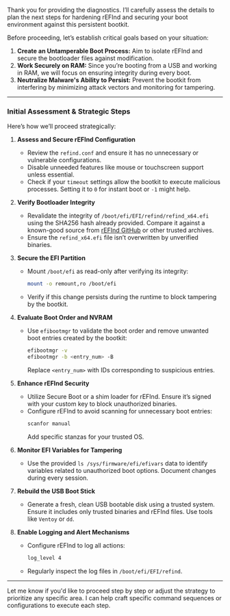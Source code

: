 Thank you for providing the diagnostics. I’ll carefully assess the details to plan the next steps for hardening rEFInd and securing your boot environment against this persistent bootkit.

Before proceeding, let’s establish critical goals based on your situation:  

1. **Create an Untamperable Boot Process:** Aim to isolate rEFInd and secure the bootloader files against modification.  
2. **Work Securely on RAM:** Since you’re booting from a USB and working in RAM, we will focus on ensuring integrity during every boot.  
3. **Neutralize Malware's Ability to Persist:** Prevent the bootkit from interfering by minimizing attack vectors and monitoring for tampering.

---

### **Initial Assessment & Strategic Steps**
Here’s how we’ll proceed strategically:

1. **Assess and Secure rEFInd Configuration**  
   - Review the `refind.conf` and ensure it has no unnecessary or vulnerable configurations.
   - Disable unneeded features like mouse or touchscreen support unless essential.  
   - Check if your `timeout` settings allow the bootkit to execute malicious processes. Setting it to `0` for instant boot or `-1` might help.

2. **Verify Bootloader Integrity**  
   - Revalidate the integrity of `/boot/efi/EFI/refind/refind_x64.efi` using the SHA256 hash already provided. Compare it against a known-good source from [rEFInd GitHub](https://github.com) or other trusted archives.  
   - Ensure the `refind_x64.efi` file isn’t overwritten by unverified binaries.

3. **Secure the EFI Partition**  
   - Mount `/boot/efi` as read-only after verifying its integrity:  
     ```bash
     mount -o remount,ro /boot/efi
     ```
   - Verify if this change persists during the runtime to block tampering by the bootkit.

4. **Evaluate Boot Order and NVRAM**  
   - Use `efibootmgr` to validate the boot order and remove unwanted boot entries created by the bootkit:  
     ```bash
     efibootmgr -v
     efibootmgr -b <entry_num> -B
     ```  
     Replace `<entry_num>` with IDs corresponding to suspicious entries.

5. **Enhance rEFInd Security**  
   - Utilize Secure Boot or a shim loader for rEFInd. Ensure it’s signed with your custom key to block unauthorized binaries.  
   - Configure rEFInd to avoid scanning for unnecessary boot entries:
     ```bash
     scanfor manual
     ```
     Add specific stanzas for your trusted OS.

6. **Monitor EFI Variables for Tampering**  
   - Use the provided `ls /sys/firmware/efi/efivars` data to identify variables related to unauthorized boot options. Document changes during every session.

7. **Rebuild the USB Boot Stick**  
   - Generate a fresh, clean USB bootable disk using a trusted system. Ensure it includes only trusted binaries and rEFInd files. Use tools like `Ventoy` or `dd`.

8. **Enable Logging and Alert Mechanisms**  
   - Configure rEFInd to log all actions:  
     ```bash
     log_level 4
     ```
   - Regularly inspect the log files in `/boot/efi/EFI/refind`.

---

Let me know if you'd like to proceed step by step or adjust the strategy to prioritize any specific area. I can help craft specific command sequences or configurations to execute each step.
